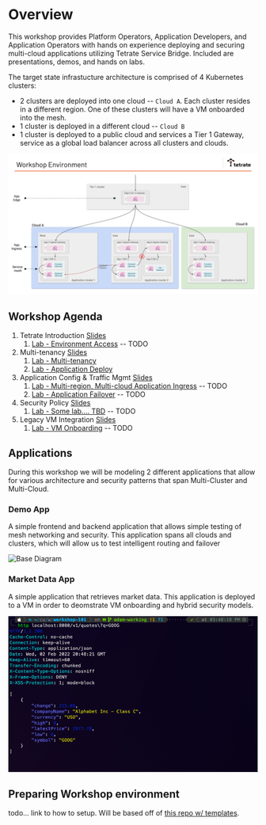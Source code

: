 # Overview
This workshop provides Platform Operators, Application Developers, and Application Operators with hands on experience deploying and securing multi-cloud applications utilizing Tetrate Service Bridge. Included are presentations, demos, and hands on labs.

The target state infrastucture architecture is comprised of 4 Kubernetes clusters:

- 2 clusters are deployed into one cloud -- `Cloud A`.  Each cluster resides in a different region.  One of these clusters will have a VM onboarded into the mesh.
- 1 cluster is deployed in a different cloud -- `Cloud B`
- 1 cluster is deployed to a public cloud and services a Tier 1 Gateway, service as a global load balancer across all clusters and clouds.

![Base Diagram](docs/arch.png)

## Workshop Agenda
1. Tetrate Introduction [Slides](https://docs.google.com/presentation/d/1T26gs7pWtNKp0qI6AT1gfQzDQhV8iNFb7n-dOC1chro/edit#slide=id.gb61fe1c3b5_0_0)
    1. [Lab - Environment Access](xxxx/README.md) -- TODO
2. Multi-tenancy [Slides](https://docs.google.com/presentation/d/1T26gs7pWtNKp0qI6AT1gfQzDQhV8iNFb7n-dOC1chro/edit#slide=id.gb61fe1c3b5_0_0)
    1. [Lab - Multi-tenancy](01-multi-tenancy/README.md)
    2. [Lab - Application Deploy](02-app-deploy/README.md)
3. Application Config & Traffic Mgmt [Slides](https://docs.google.com/presentation/d/1T26gs7pWtNKp0qI6AT1gfQzDQhV8iNFb7n-dOC1chro/edit#slide=id.gb61fe1c3b5_0_0)
    1. [Lab - Multi-region, Multi-cloud Application Ingress](xxxx/README.md) -- TODO
    2. [Lab - Application Failover](xxxx/README.md) -- TODO
4. Security Policy [Slides](https://docs.google.com/presentation/d/1T26gs7pWtNKp0qI6AT1gfQzDQhV8iNFb7n-dOC1chro/edit#slide=id.gb61fe1c3b5_0_0)
    1. [Lab - Some lab.... TBD](xxxx/README.md) -- TODO
4. Legacy VM Integration [Slides](https://docs.google.com/presentation/d/1T26gs7pWtNKp0qI6AT1gfQzDQhV8iNFb7n-dOC1chro/edit#slide=id.gb61fe1c3b5_0_0)
    1. [Lab - VM Onboarding](xxxx/README.md) -- TODO

## Applications

During this workshop we will be modeling 2 different applications that allow for various architecture and security patterns that span Multi-Cluster and Multi-Cloud.

### Demo App
A simple frontend and backend application that allows simple testing of mesh networking and security.  This application spans all clouds and clusters, which will allow us to test intelligent routing and failover

![Base Diagram](docs/demo-app.png)

### Market Data App
A simple application that retrieves market data.  This application is deployed to a VM in order to deomstrate VM onboarding and hybrid security models. 

![Base Diagram](docs/quotes.png)

## Preparing Workshop environment
todo... link to how to setup.  Will be based off of [this repo w/ templates](https://github.com/tetrateio/workshop-environment).
